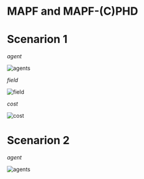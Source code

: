 # MAPF and MAPF-(C)PHD

# Scenarion 1
*agent*

![agents](https://github.com/beixuan-zys/MAPF-PHD-and-MAPF-CPHD/assets/54428021/48ff9139-eae8-4471-b38e-1f5ad8131225)


*field*

![field](https://github.com/beixuan-zys/MAPF-PHD-and-MAPF-CPHD/assets/54428021/b10a938b-0fa2-4e8c-b169-624c98ed4af7)


*cost*

![cost](https://github.com/beixuan-zys/MAPF-PHD-and-MAPF-CPHD/assets/54428021/60118116-e65d-4447-82cb-7891bcdff8a0)

# Scenarion 2
*agent*

![agents](https://github.com/beixuan-zys/MAPF-PHD-and-MAPF-CPHD/assets/54428021/95ac220f-15b9-43ff-a7e1-18abf2b5e2ec)




